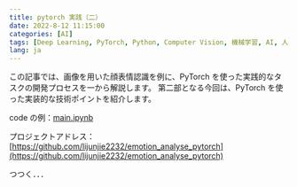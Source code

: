 ```yaml
---
title: pytorch 実践（二）
date: 2022-8-12 11:15:00
categories: [AI]
tags: [Deep Learning, PyTorch, Python, Computer Vision, 機械学習, AI, 人工知能, 深層学習, 画像処理, 画像認識, 表情認識]
lang: ja
---
```


この記事では、画像を用いた顔表情認識を例に、PyTorch を使った実践的なタスクの開発プロセスを一から解説します。
第二部となる今回は、PyTorch を使った実装的な技術ポイントを紹介します。

code の例：[main.ipynb](https://colab.research.google.com/github/lijunjie2232/MYBLOG/blob/master/source/assert/dl_pytorch_prct/main.ipynb)

プロジェクトアドレス：[https://github.com/lijunjie2232/emotion_analyse_pytorch](https://github.com/lijunjie2232/emotion_analyse_pytorch)

つつく．．．
